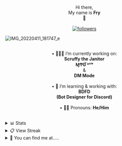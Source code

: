 <p align="center">
Hi there,</br>My name is <strong>Fry</strong> </br>👋</br></br>
  <a href="https://github.com/pjfry2184575"> <img alt="followers" title="Give Me A Follow" src="https://img.shields.io/github/followers/pjfry2184575?color=db4e25&labelColor=420e84&style=for-the-badge&logo=github&label=Give%20Me%20A%20Follow" /></a>
</p>

![IMG_20220411_181747_e](https://user-images.githubusercontent.com/66041755/169895662-a7cf3995-939c-42a8-945a-a9c5bf532304.png)


<p align="center">
<br>• 🧑🏼‍💻  I’m currently working on:</br><strong>Scruffy the Janitor</strong></br><strong>ⱮͲƓ ᴴᵘᵇ</strong></br>&</br><strong>DM Mode</strong></br>
<br>• 📖 I’m learning & working with:</br><strong>BDFD</strong></br><strong>(Bot Designer for Discord)</strong></br>
<br>• 🙋🏼 Pronouns: <strong>He/Him</strong></br>
</p>
</br>
<details>
  <summary>📊 Stats</summary>
  <p align="center">
<a href="https://github.com/pjfry2184575/github-readme-stats"><img alt="Fry's Github Stats" src="https://denvercoder1-github-readme-stats.vercel.app/api?username=pjfry2184575&show_icons=true&count_private=true&theme=midnight-purple&text_color=db4e25&react&hide_border=true&bg_color=0D1117" /></a>
<a href="https://github.com/pjfry2184575/github-readme-stats"><img alt="Fry's Top Languages" src="https://denvercoder1-github-readme-stats.vercel.app/api/top-langs/?username=pjfry2184575&langs_count=8&layout=compact&theme=midnight-purple&react&hide_border=true&bg_color=0D1117" /></a>
</p>
</details>

<details>
  <summary>📋 View Streak</summary>
  <p align="center">
    <a href="https://github.com//github-readme-streak-stats"> <img title="streak" alt="Fry's Streak" src="https://github-readme-streak-stats.herokuapp.com/?user=pjfry2184575&theme=midnight-purple&hide_border=true&stroke=0000&background=0d1119&ring=420e84&fire=db4e25&currStreakLabel=db4e25" /> </a>
  </p>
</details>

<details>
  <summary>👀 You can find me at.....</summary>
  <p align="center">
Torn City<br>
    <a href="https://www.torn.com/2184575" ><img src="https://www.torn.com/signature.php?id=3&user=2184575" /></a>
  </p>
</details>

